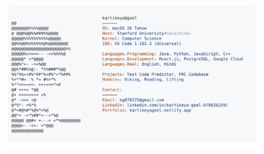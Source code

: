 <a href="https://kartikeyagoel.netlify.app/">
  <picture>
    <source media="(prefers-color-scheme: dark)" srcset="https://raw.githubusercontent.com/KartikeyaGoel/KartikeyaGoel/refs/heads/main/dark_mode.svg">
    <img alt="Kartikeya Goel's GitHub Profile README" src="https://raw.githubusercontent.com/KartikeyaGoel/KartikeyaGoel/refs/heads/main/light_mode.svg">
  </picture>
</a>